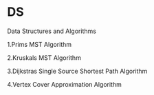# DS
 Data Structures and Algorithms
 
 
  1.Prims MST Algorithm
  
  
  2.Kruskals MST Algorithm
  
  
  3.Dijkstras Single Source Shortest Path Algorithm
  
  
  4.Vertex Cover Approximation Algorithm
